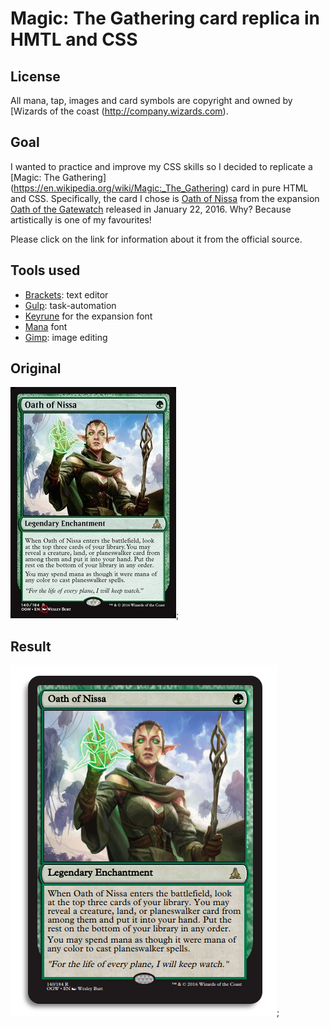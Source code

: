 # Magic: The Gathering card replica in HMTL and CSS 

## License 
All mana, tap, images and card symbols are copyright and owned by [Wizards of the coast                             (http://company.wizards.com).

## Goal
I wanted to practice and improve my CSS skills so I decided to replicate a [Magic: The Gathering] (https://en.wikipedia.org/wiki/Magic:_The_Gathering) card in pure HTML and CSS. Specifically, the card I chose is [Oath of Nissa](http://gatherer.wizards.com/Pages/Card/Details.aspx?name=Oath+of+Nissa) from the expansion [Oath of the Gatewatch](https://mtg.gamepedia.com/Oath_of_the_Gatewatch) released in January 22, 2016. 
Why? Because artistically is one of my favourites!

Please click on the link for information about it from the official source.

## Tools used
* [Brackets](http://brackets.io): text editor
* [Gulp](https://gulpjs.com): task-automation
* [Keyrune](https://github.com/andrewgioia/Keyrune) for the expansion font 
* [Mana](https://github.com/andrewgioia/Mana) font  
* [Gimp](https://www.gimp.org): image editing

## Original 
![Oath of Nissa](app/images/oath-of-nissa.jpg?raw=true);

## Result
![MTG card in HTML and CSS](app/images/mtg-replica.png?raw=true);



